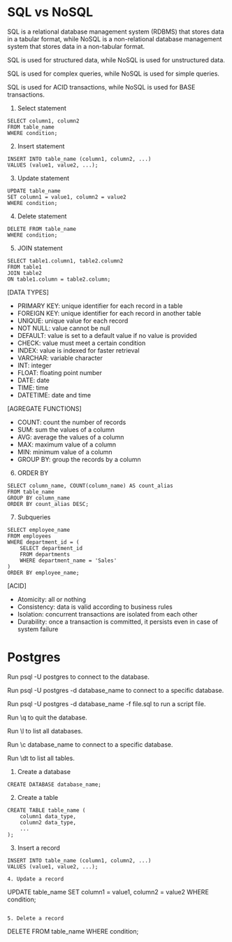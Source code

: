 
# SQL vs NoSQL
SQL is a relational database management system (RDBMS) that stores data in a tabular format, while NoSQL is a non-relational database management system that stores data in a non-tabular format.

SQL is used for structured data, while NoSQL is used for unstructured data.

SQL is used for complex queries, while NoSQL is used for simple queries.

SQL is used for ACID transactions, while NoSQL is used for BASE transactions.

1. Select statement
```
SELECT column1, column2
FROM table_name
WHERE condition;
```

2. Insert statement
```
INSERT INTO table_name (column1, column2, ...)
VALUES (value1, value2, ...);
```

3. Update statement
```
UPDATE table_name
SET column1 = value1, column2 = value2
WHERE condition;
```

4. Delete statement
```
DELETE FROM table_name
WHERE condition;
```

5. JOIN statement
```
SELECT table1.column1, table2.column2
FROM table1
JOIN table2
ON table1.column = table2.column;
```

[DATA TYPES]
- PRIMARY KEY: unique identifier for each record in a table
- FOREIGN KEY: unique identifier for each record in another table
- UNIQUE: unique value for each record
- NOT NULL: value cannot be null
- DEFAULT: value is set to a default value if no value is provided
- CHECK: value must meet a certain condition
- INDEX: value is indexed for faster retrieval
- VARCHAR: variable character
- INT: integer
- FLOAT: floating point number
- DATE: date
- TIME: time
- DATETIME: date and time

[AGREGATE FUNCTIONS]
- COUNT: count the number of records
- SUM: sum the values of a column
- AVG: average the values of a column
- MAX: maximum value of a column
- MIN: minimum value of a column
- GROUP BY: group the records by a column

6. ORDER BY
```
SELECT column_name, COUNT(column_name) AS count_alias
FROM table_name
GROUP BY column_name
ORDER BY count_alias DESC;
```

7. Subqueries
```
SELECT employee_name
FROM employees
WHERE department_id = (
    SELECT department_id
    FROM departments
    WHERE department_name = 'Sales'
)
ORDER BY employee_name;
```

[ACID]
- Atomicity: all or nothing
- Consistency: data is valid according to business rules
- Isolation: concurrent transactions are isolated from each other
- Durability: once a transaction is committed, it persists even in case of system failure


# Postgres
Run psql -U postgres to connect to the database.

Run psql -U postgres -d database_name to connect to a specific database.

Run psql -U postgres -d database_name -f file.sql to run a script file.

Run \q to quit the database.

Run \l to list all databases.

Run \c database_name to connect to a specific database.

Run \dt to list all tables.

1. Create a database
```
CREATE DATABASE database_name;
```

2. Create a table
```
CREATE TABLE table_name (
    column1 data_type,  
    column2 data_type,
    ...
);
```

3. Insert a record
```
INSERT INTO table_name (column1, column2, ...)
VALUES (value1, value2, ...);

4. Update a record
```
UPDATE table_name
SET column1 = value1, column2 = value2
WHERE condition;
```

5. Delete a record
```
DELETE FROM table_name
WHERE condition;
```

